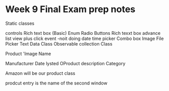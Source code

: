 # Week 9 Final Exam prep notes


Static classes     


controls 
Rich text box (Basic)
Enum 
Radio Buttons 
Rich texxt box advance
list view plus click event
-noit doing date time picker
Combo box
Image File Picker
Text
Data Class
Observable collection
Class

Product
'Image 
Name

Manufacturer
Date lysted
OProduct description
Category


Amazon will be our product class


prodcut entry is the name of the second window
